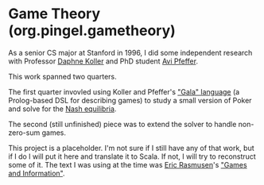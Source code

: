 
Game Theory (org.pingel.gametheory)
===================================

As a senior CS major at Stanford in 1996, I did some
independent research with
Professor [Daphne Koller](http://ai.stanford.edu/~koller/) and
PhD student [Avi Pfeffer](http://www.gelberpfeffer.net/avi).

This work spanned two quarters.

The first quarter invovled using Koller and Pfeffer's
["Gala" language](http://ai.stanford.edu/~koller/Papers/Koller+Pfeffer:AIJ97.pdf)
(a Prolog-based DSL for describing games) to study a small
version of Poker and solve for the [Nash equilibria](http://en.wikipedia.org/wiki/Nash_equilibrium).

The second (still unfinished) piece was to extend the
solver to handle non-zero-sum games.

This project is a placeholder.
I'm not sure if I still have any of that work,
but if I do I will put it here and translate it to Scala.
If not, I will try to reconstruct some of it.
The text I was using at the time was
[Eric Rasmusen](http://www.rasmusen.org/)'s
["Games and Information"](http://www.amazon.com/Games-Information-Introduction-Game-Theory/dp/1405136669/ref=sr_1_1?ie=UTF8).
